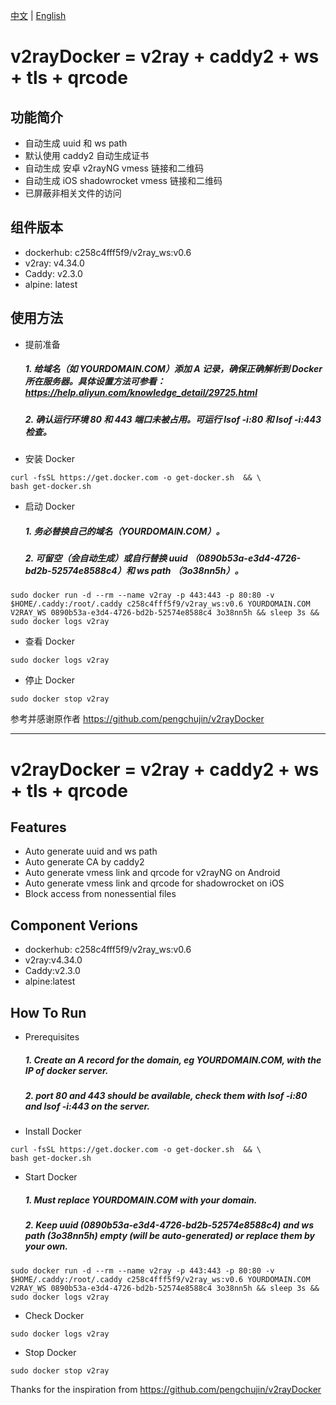 [中文](#功能简介 "中文") | [English](#Features "English")

# v2rayDocker = v2ray + caddy2 + ws + tls + qrcode

## 功能简介
* 自动生成 uuid 和 ws path
* 默认使用 caddy2 自动生成证书
* 自动生成 安卓 v2rayNG vmess 链接和二维码
* 自动生成 iOS shadowrocket vmess 链接和二维码
* 已屏蔽非相关文件的访问

## 组件版本

* dockerhub: c258c4fff5f9/v2ray_ws:v0.6
* v2ray: v4.34.0
* Caddy: v2.3.0
* alpine: latest

## 使用方法

* 提前准备
  #####  1. 给域名（如 YOURDOMAIN.COM）添加 A 记录，确保正确解析到 Docker 所在服务器。具体设置方法可参看：https://help.aliyun.com/knowledge_detail/29725.html
  #####  2. 确认运行环境 80 和 443 端口未被占用。可运行 lsof -i:80 和 lsof -i:443 检查。
* 安装 Docker 
```
curl -fsSL https://get.docker.com -o get-docker.sh  && \
bash get-docker.sh
```
* 启动 Docker
  ##### 1. 务必替换自己的域名（YOURDOMAIN.COM）。
  ##### 2. 可留空（会自动生成）或自行替换 uuid （0890b53a-e3d4-4726-bd2b-52574e8588c4）和 ws path （3o38nn5h）。
```
sudo docker run -d --rm --name v2ray -p 443:443 -p 80:80 -v $HOME/.caddy:/root/.caddy c258c4fff5f9/v2ray_ws:v0.6 YOURDOMAIN.COM V2RAY_WS 0890b53a-e3d4-4726-bd2b-52574e8588c4 3o38nn5h && sleep 3s && sudo docker logs v2ray
```
* 查看 Docker
```
sudo docker logs v2ray
```
* 停止 Docker
```
sudo docker stop v2ray
```

参考并感谢原作者 https://github.com/pengchujin/v2rayDocker

---

# v2rayDocker = v2ray + caddy2 + ws + tls + qrcode

## Features

* Auto generate uuid and ws path
* Auto generate CA by caddy2 
* Auto generate vmess link and qrcode for v2rayNG on Android
* Auto generate vmess link and qrcode for shadowrocket on iOS
* Block access from nonessential files

## Component Verions

* dockerhub: c258c4fff5f9/v2ray_ws:v0.6
* v2ray:v4.34.0
* Caddy:v2.3.0
* alpine:latest

## How To Run

* Prerequisites
  #####  1. Create an A record for the domain, eg YOURDOMAIN.COM, with the IP of docker server.  
  #####  2. port 80 and 443 should be available, check them with lsof -i:80 and lsof -i:443 on the server.
* Install Docker 
```
curl -fsSL https://get.docker.com -o get-docker.sh  && \
bash get-docker.sh
```
* Start Docker
  ##### 1. Must replace YOURDOMAIN.COM with your domain.
  ##### 2. Keep uuid (0890b53a-e3d4-4726-bd2b-52574e8588c4) and ws path (3o38nn5h) empty (will be auto-generated) or replace them by your own.
```
sudo docker run -d --rm --name v2ray -p 443:443 -p 80:80 -v $HOME/.caddy:/root/.caddy c258c4fff5f9/v2ray_ws:v0.6 YOURDOMAIN.COM V2RAY_WS 0890b53a-e3d4-4726-bd2b-52574e8588c4 3o38nn5h && sleep 3s && sudo docker logs v2ray
```
* Check Docker
```
sudo docker logs v2ray
```
* Stop Docker
```
sudo docker stop v2ray
```

Thanks for the inspiration from https://github.com/pengchujin/v2rayDocker
